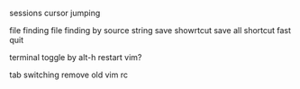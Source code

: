 sessions
cursor jumping


file finding
file finding by source string
save showrtcut
save all shortcut
fast quit

terminal toggle by alt-h
restart vim?

tab switching
remove old vim rc
